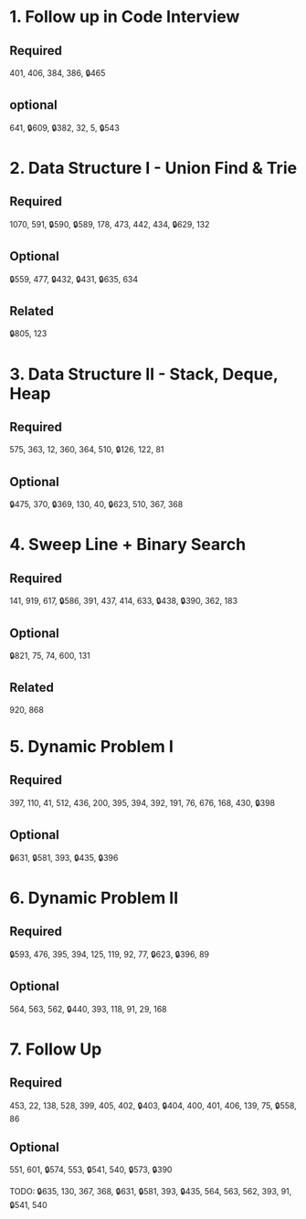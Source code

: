 # 1. Follow up in Code Interview
## Required
401, 406, 384, 386, 🔒465
## optional
641, 🔒609, 🔒382, 32, 5, 🔒543
# 2. Data Structure I - Union Find & Trie
## Required
1070, 591, 🔒590, 🔒589, 178, 473, 442, 434, 🔒629, 132
## Optional
🔒559, 477, 🔒432, 🔒431, 🔒635, 634
## Related
🔒805, 123
# 3. Data Structure II - Stack, Deque, Heap
## Required
575, 363, 12, 360, 364, 510, 🔒126, 122, 81
## Optional
🔒475, 370, 🔒369, 130, 40, 🔒623, 510, 367, 368
# 4. Sweep Line + Binary Search
## Required
141, 919, 617, 🔒586, 391, 437, 414, 633, 🔒438, 🔒390, 362, 183
## Optional
🔒821, 75, 74, 600, 131
## Related
920, 868
# 5. Dynamic Problem I
## Required
397, 110, 41, 512, 436, 200, 395, 394, 392, 191, 76, 676, 168, 430, 🔒398
## Optional
🔒631, 🔒581, 393, 🔒435, 🔒396
# 6. Dynamic Problem II
## Required
🔒593, 476, 395, 394, 125, 119, 92, 77, 🔒623, 🔒396, 89
## Optional
564, 563, 562, 🔒440, 393, 118, 91, 29, 168
# 7. Follow Up
## Required
453, 22, 138, 528, 399, 405, 402, 🔒403, 🔒404, 400, 401, 406, 139, 75, 🔒558, 86
## Optional
551, 601, 🔒574, 553, 🔒541, 540, 🔒573, 🔒390

TODO: 🔒635, 130, 367, 368, 🔒631, 🔒581, 393, 🔒435, 564, 563, 562, 393, 91, 🔒541, 540
